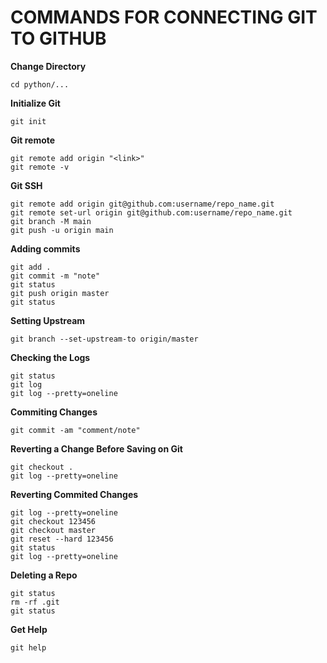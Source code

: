# COMMANDS FOR CONNECTING GIT TO GITHUB

**Change Directory**

`cd python/...`

**Initialize Git**

`git init`

**Git remote**

```
git remote add origin "<link>"
git remote -v
```

**Git SSH**

```
git remote add origin git@github.com:username/repo_name.git
git remote set-url origin git@github.com:username/repo_name.git
git branch -M main
git push -u origin main
```

**Adding commits**

```
git add .
git commit -m "note"
git status
git push origin master
git status
```

**Setting Upstream**

```
git branch --set-upstream-to origin/master
```

**Checking the Logs**

```
git status
git log
git log --pretty=oneline
```

**Commiting Changes**

`git commit -am "comment/note"`

**Reverting a Change Before Saving on Git**

```
git checkout .
git log --pretty=oneline
```

**Reverting Commited Changes**

```
git log --pretty=oneline
git checkout 123456
git checkout master
git reset --hard 123456
git status
git log --pretty=oneline
```

**Deleting a Repo**

```
git status
rm -rf .git
git status
```

**Get Help**

`git help`
